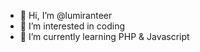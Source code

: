 - 👋 Hi, I’m @lumiranteer
- 👀 I’m interested in coding
- 🌱 I’m currently learning PHP & Javascript

<!---
lumiranteer/lumiranteer is a ✨ special ✨ repository because its `README.md` (this file) appears on your GitHub profile.
You can click the Preview link to take a look at your changes.
--->
